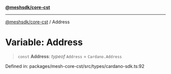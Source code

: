 [**@meshsdk/core-cst**](../README.md)

***

[@meshsdk/core-cst](../globals.md) / Address

# Variable: Address

> `const` **Address**: *typeof* `Address` = `Cardano.Address`

Defined in: packages/mesh-core-cst/src/types/cardano-sdk.ts:92
